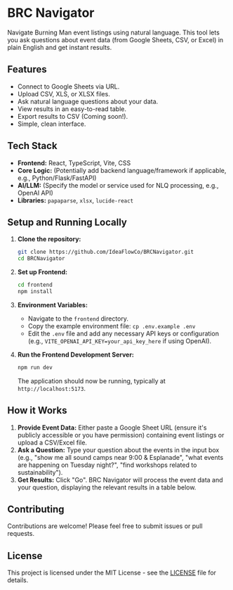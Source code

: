 # BRC Navigator

Navigate Burning Man event listings using natural language. This tool lets you ask questions about event data (from Google Sheets, CSV, or Excel) in plain English and get instant results.

## Features

*   Connect to Google Sheets via URL.
*   Upload CSV, XLS, or XLSX files.
*   Ask natural language questions about your data.
*   View results in an easy-to-read table.
*   Export results to CSV (Coming soon!).
*   Simple, clean interface.

## Tech Stack

*   **Frontend:** React, TypeScript, Vite, CSS
*   **Core Logic:** (Potentially add backend language/framework if applicable, e.g., Python/Flask/FastAPI)
*   **AI/LLM:** (Specify the model or service used for NLQ processing, e.g., OpenAI API)
*   **Libraries:** `papaparse`, `xlsx`, `lucide-react`

## Setup and Running Locally

1.  **Clone the repository:**
    ```bash
    git clone https://github.com/IdeaFlowCo/BRCNavigator.git
    cd BRCNavigator
    ```

2.  **Set up Frontend:**
    ```bash
    cd frontend
    npm install
    ```

3.  **Environment Variables:**
    *   Navigate to the `frontend` directory.
    *   Copy the example environment file: `cp .env.example .env`
    *   Edit the `.env` file and add any necessary API keys or configuration (e.g., `VITE_OPENAI_API_KEY=your_api_key_here` if using OpenAI).

4.  **Run the Frontend Development Server:**
    ```bash
    npm run dev
    ```
    The application should now be running, typically at `http://localhost:5173`.

## How it Works

1.  **Provide Event Data:** Either paste a Google Sheet URL (ensure it's publicly accessible or you have permission) containing event listings or upload a CSV/Excel file.
2.  **Ask a Question:** Type your question about the events in the input box (e.g., "show me all sound camps near 9:00 & Esplanade", "what events are happening on Tuesday night?", "find workshops related to sustainability").
3.  **Get Results:** Click "Go". BRC Navigator will process the event data and your question, displaying the relevant results in a table below.

## Contributing

Contributions are welcome! Please feel free to submit issues or pull requests.

## License

This project is licensed under the MIT License - see the [LICENSE](LICENSE) file for details. 